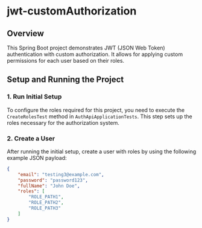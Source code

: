 # jwt-customAuthorization

## Overview

This Spring Boot project demonstrates JWT (JSON Web Token) authentication with custom authorization. It allows for applying custom permissions for each user based on their roles.

## Setup and Running the Project

### 1. Run Initial Setup

To configure the roles required for this project, you need to execute the `CreateRolesTest` method in `AuthApiApplicationTests`. This step sets up the roles necessary for the authorization system.

### 2. Create a User

After running the initial setup, create a user with roles by using the following example JSON payload:

```json
{
    "email": "testing3@example.com",
    "password": "password123",
    "fullName": "John Doe",
    "roles": [
        "ROLE_PATH1",
        "ROLE_PATH2",
        "ROLE_PATH3"
    ]
}
